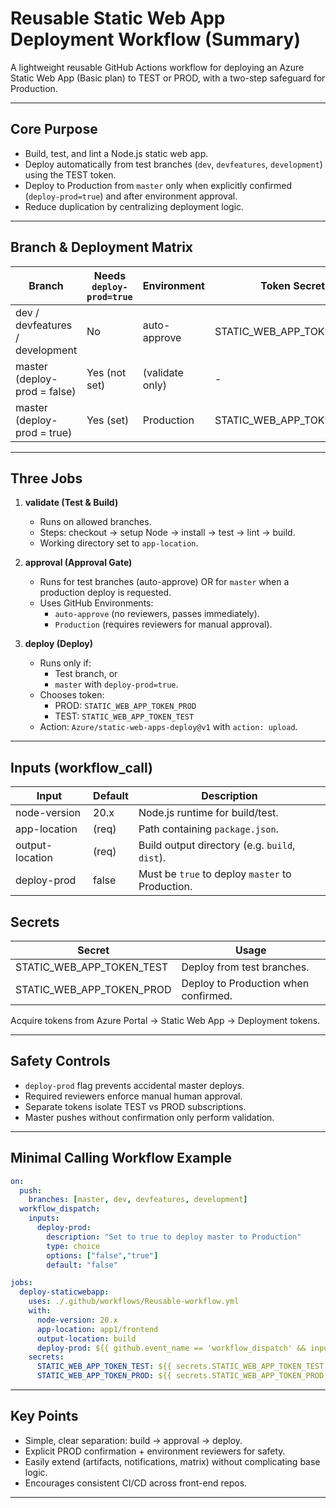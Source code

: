 # Reusable Static Web App Deployment Workflow (Summary)

A lightweight reusable GitHub Actions workflow for deploying an Azure Static Web App (Basic plan) to TEST or PROD, with a two-step safeguard for Production.

---

## Core Purpose
- Build, test, and lint a Node.js static web app.
- Deploy automatically from test branches (`dev`, `devfeatures`, `development`) using the TEST token.
- Deploy to Production from `master` only when explicitly confirmed (`deploy-prod=true`) and after environment approval.
- Reduce duplication by centralizing deployment logic.

---

## Branch & Deployment Matrix

| Branch                   | Needs `deploy-prod=true` | Environment       | Token Secret                    | Approval Required |
|--------------------------|--------------------------|-------------------|---------------------------------|------------------|
| dev / devfeatures / development | No                       | auto-approve       | STATIC_WEB_APP_TOKEN_TEST        | No (unless reviewers added) |
| master (deploy-prod = false)    | Yes (not set)            | (validate only)    | -                               | No               |
| master (deploy-prod = true)     | Yes (set)                | Production         | STATIC_WEB_APP_TOKEN_PROD        | Yes (reviewers)  |

---

## Three Jobs

1. **validate (Test & Build)**
   - Runs on allowed branches.
   - Steps: checkout → setup Node → install → test → lint → build.
   - Working directory set to `app-location`.

2. **approval (Approval Gate)**
   - Runs for test branches (auto-approve) OR for `master` when a production deploy is requested.
   - Uses GitHub Environments:
     - `auto-approve` (no reviewers, passes immediately).
     - `Production` (requires reviewers for manual approval).

3. **deploy (Deploy)**
   - Runs only if:
     - Test branch, or
     - `master` with `deploy-prod=true`.
   - Chooses token:
     - PROD: `STATIC_WEB_APP_TOKEN_PROD`
     - TEST: `STATIC_WEB_APP_TOKEN_TEST`
   - Action: `Azure/static-web-apps-deploy@v1` with `action: upload`.

---

## Inputs (workflow_call)

| Input            | Default | Description |
|------------------|---------|-------------|
| node-version     | 20.x    | Node.js runtime for build/test. |
| app-location     | (req)   | Path containing `package.json`. |
| output-location  | (req)   | Build output directory (e.g. `build`, `dist`). |
| deploy-prod      | false   | Must be `true` to deploy `master` to Production. |

## Secrets

| Secret                      | Usage |
|-----------------------------|-------|
| STATIC_WEB_APP_TOKEN_TEST   | Deploy from test branches. |
| STATIC_WEB_APP_TOKEN_PROD   | Deploy to Production when confirmed. |

Acquire tokens from Azure Portal → Static Web App → Deployment tokens.

---


## Safety Controls

- `deploy-prod` flag prevents accidental master deploys.
- Required reviewers enforce manual human approval.
- Separate tokens isolate TEST vs PROD subscriptions.
- Master pushes without confirmation only perform validation.

---

## Minimal Calling Workflow Example

```yaml
on:
  push:
    branches: [master, dev, devfeatures, development]
  workflow_dispatch:
    inputs:
      deploy-prod:
        description: "Set to true to deploy master to Production"
        type: choice
        options: ["false","true"]
        default: "false"

jobs:
  deploy-staticwebapp:
    uses: ./.github/workflows/Reusable-workflow.yml
    with:
      node-version: 20.x
      app-location: app1/frontend
      output-location: build
      deploy-prod: ${{ github.event_name == 'workflow_dispatch' && inputs.deploy-prod || 'false' }}
    secrets:
      STATIC_WEB_APP_TOKEN_TEST: ${{ secrets.STATIC_WEB_APP_TOKEN_TEST }}
      STATIC_WEB_APP_TOKEN_PROD: ${{ secrets.STATIC_WEB_APP_TOKEN_PROD }}
```

---

## Key Points

- Simple, clear separation: build → approval → deploy.
- Explicit PROD confirmation + environment reviewers for safety.
- Easily extend (artifacts, notifications, matrix) without complicating base logic.
- Encourages consistent CI/CD across front-end repos.

---
